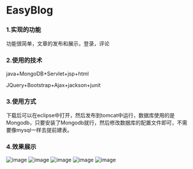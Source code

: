 # EasyBlog
### 1.实现的功能
  功能很简单，文章的发布和展示，登录，评论
### 2.使用的技术
  java+MongoDB+Servlet+jsp+html
  
  JQuery+Bootstrap+Ajax+jackson+junit
### 3.使用方式
  下载后可以在eclipse中打开，然后发布到tomcat中运行，数据库使用的是Mongodb，只要安装了Mongodb就行，然后修改数据库的配置文件即可，不需要像mysql一样去提前建表。
### 4.效果展示
  ![image](EasyBlog/previewIMG/1.png)
  ![image](EasyBlog/previewIMG/2.png)
  ![image](EasyBlog/previewIMG/3.png)
  ![image](EasyBlog/previewIMG/4.png)
  ![image](EasyBlog/previewIMG/6.png)
